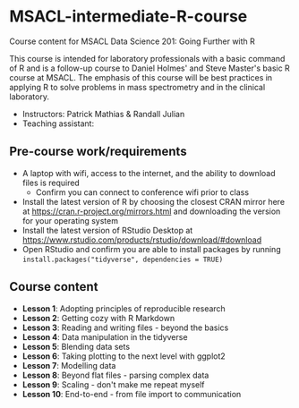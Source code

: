 # MSACL-intermediate-R-course
Course content for MSACL Data Science 201: Going Further with R

This course is intended for laboratory professionals with a basic command of R and is a follow-up course to Daniel Holmes' and Steve Master's basic R course at MSACL. The emphasis of this course will be best practices in applying R to solve problems in mass spectrometry and in the clinical laboratory.

- Instructors: Patrick Mathias & Randall Julian
- Teaching assistant: 

## Pre-course work/requirements

- A laptop with wifi, access to the internet, and the ability to download files is required
  - Confirm you can connect to conference wifi prior to class
- Install the latest version of R by choosing the closest CRAN mirror here at https://cran.r-project.org/mirrors.html and downloading the version for your operating system
- Install the latest version of RStudio Desktop at https://www.rstudio.com/products/rstudio/download/#download 
- Open RStudio and confirm you are able to install packages by running `install.packages("tidyverse", dependencies = TRUE)`

## Course content

- **Lesson 1**: Adopting principles of reproducible research
- **Lesson 2**: Getting cozy with R Markdown
- **Lesson 3**: Reading and writing files - beyond the basics
- **Lesson 4**: Data manipulation in the tidyverse
- **Lesson 5**: Blending data sets
- **Lesson 6**: Taking plotting to the next level with ggplot2
- **Lesson 7**: Modelling data
- **Lesson 8**: Beyond flat files - parsing complex data
- **Lesson 9**: Scaling - don't make me repeat myself
- **Lesson 10**: End-to-end - from file import to communication